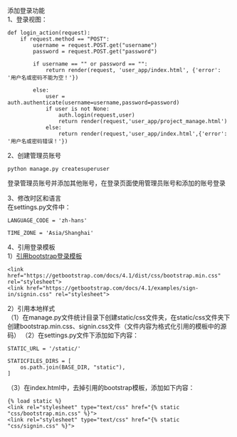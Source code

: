 添加登录功能<br>
1、登录视图：<br>
```
def login_action(request):
    if request.method == "POST":
        username = request.POST.get("username")
        password = request.POST.get("password")

        if username == "" or password == "":
            return render(request, 'user_app/index.html', {'error': '用户名或密码不能为空！'})

        else:
            user = auth.authenticate(username=username,password=password)
            if user is not None:
                auth.login(request,user)
                return render(request,'user_app/project_manage.html')
            else:
                return render(request,'user_app/index.html',{'error': '用户名或密码错误！'})

```

2、创建管理员账号
```
python manage.py createsuperuser
```
登录管理员账号并添加其他账号，在登录页面使用管理员账号和添加的账号登录

3、修改时区和语言<br>
在settings.py文件中：
```
LANGUAGE_CODE = 'zh-hans'

TIME_ZONE = 'Asia/Shanghai'
```

4、引用登录模板<br>
1）[引用bootstrap登录模板](https://getbootstrap.com/docs/4.1/examples/sign-in/)
```
<link href="https://getbootstrap.com/docs/4.1/dist/css/bootstrap.min.css" rel="stylesheet">
<link href="https://getbootstrap.com/docs/4.1/examples/sign-in/signin.css" rel="stylesheet">
```
2）引用本地样式<br>
（1）在manage.py文件统计目录下创建static/css文件夹，在static/css文件夹下创建bootstrap.min.css、signin.css文件（文件内容为格式化引用的模板中的源码）
（2）在settings.py文件下添加如下内容：<br>
```
STATIC_URL = '/static/'

STATICFILES_DIRS = [
    os.path.join(BASE_DIR, "static"),
]
```
（3）在index.html中，去掉引用的bootstrap模板，添加如下内容：<br>
```
{% load static %}
<link rel="stylesheet" type="text/css" href="{% static "css/bootstrap.min.css" %}">
<link rel="stylesheet" type="text/css" href="{% static "css/signin.css" %}">
```

